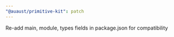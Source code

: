 ```yaml
---
"@auaust/primitive-kit": patch
---
```


Re-add main, module, types fields in package.json for compatibility
